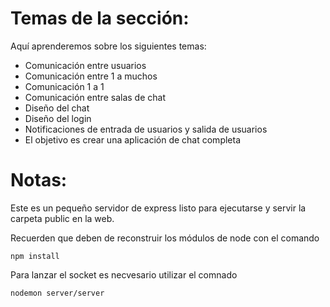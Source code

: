 # **Temas de la sección:**
Aquí aprenderemos sobre los siguientes temas:

- Comunicación entre usuarios
- Comunicación entre 1 a muchos
- Comunicación 1 a 1
- Comunicación entre salas de chat
- Diseño del chat
- Diseño del login
- Notificaciones de entrada de usuarios y salida de usuarios
- El objetivo es crear una aplicación de chat completa

# Notas:

Este es un pequeño servidor de express listo para ejecutarse y servir la carpeta public en la web.

Recuerden que deben de reconstruir los módulos de node con el comando

```
npm install
```

Para lanzar el socket es necvesario utilizar el comnado 

```
nodemon server/server
```